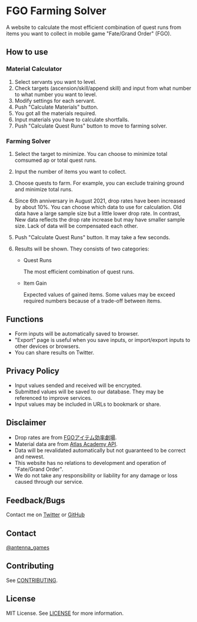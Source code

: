 
# FGO Farming Solver

A website to calculate the most efficient combination of quest runs from items you want to collect in mobile game "Fate/Grand Order" (FGO).

## How to use

### Material Calculator

1. Select servants you want to level.
2. Check targets (ascension/skill/append skill) and input from what number to what number you want to level.
3. Modify settings for each servant.
4. Push "Calculate Materials" button.
5. You got all the materials required.
6. Input materials you have to calculate shortfalls.
7. Push "Calculate Quest Runs" button to move to farming solver.

### Farming Solver

1. Select the target to minimize. You can choose to minimize total comsumed ap or total quest runs.
2. Input the number of items you want to collect.
3. Choose quests to farm. For example, you can exclude training ground and minimize total runs.
4. Since 6th anniversary in August 2021, drop rates have been increased by about 10%. You can choose which data to use for calculation.
   Old data have a large sample size but a little lower drop rate. In contrast, New data reflects the drop rate increase but may have smaller sample size.
   Lack of data will be compensated each other.
5. Push "Calculate Quest Runs" button. It may take a few seconds.
6. Results will be shown. They consists of two categories:
   
    - Quest Runs

        The most efficient combination of quest runs.

    - Item Gain

        Expected values of gained items. Some values may be exceed required numbers because of a trade-off between items.

## Functions

- Form inputs will be automatically saved to browser.
- "Export" page is useful when you save inputs, or import/export inputs to other devices or browsers.
- You can share results on Twitter.

## Privacy Policy

- Input values sended and received will be encrypted.
- Submitted values will be saved to our database. They may be referenced to improve services.
- Input values may be included in URLs to bookmark or share.

## Disclaimer

- Drop rates are from [FGOアイテム効率劇場](https://sites.google.com/view/fgo-domus-aurea).
- Material data are from [Atlas Academy API](https://api.atlasacademy.io).
- Data will be revalidated automatically but not guaranteed to be correct and newest.
- This website has no relations to development and operation of "Fate/Grand Order".
- We do not take any responsibility or liability for any damage or loss caused through our service.

## Feedback/Bugs

Contact me on [Twitter](https://twitter.com/antenna_games) or [GitHub](https://github.com/antenna-three/fgo-farming-solver/issues)

## Contact

[@antenna_games](https://twitter.com/antenna_games)

## Contributing

See [CONTRIBUTING](contributing.md).

## License

MIT License. See [LICENSE](../LICENSE) for more information.